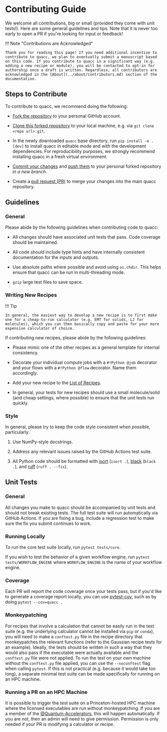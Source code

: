 # Contributing Guide

We welcome all contributions, big or small (provided they come with unit tests!). Here are some general guidelines and tips. Note that it is never too early to open a PR if you're looking for input or feedback!

!!! Note "Contributions are Acknowledged"

    Thank you for reading this page! If you need additional incentive to contribute to quacc, we plan to eventually submit a manuscript based on this code. If you contribute to quacc in a significant way (e.g. adding a new recipe or module), you will be contacted to opt-in for authorship once a draft is written. Regardless, all contributors are acknowledged in the [About](../about/contributors.md) section of the documentation.

## Steps to Contribute

To contribute to quacc, we recommend doing the following:

- [Fork the repository](https://docs.github.com/en/get-started/quickstart/fork-a-repo) to your personal GitHub account.

- [Clone this forked repository](https://docs.github.com/en/repositories/creating-and-managing-repositories/cloning-a-repository) to your local machine, e.g. via `git clone <repo url>.git`.

- In the newly downloaded `quacc` base directory, run `pip install -e .[dev]` to install quacc in editable mode and with the development dependencies. For reproducibility purposes, we strongly recommend installing quacc in a fresh virtual environment.

- [Commit your changes](https://github.com/git-guides/git-commit) and [push them](https://github.com/git-guides/git-push) to your personal forked repository _in a new branch_.

- Create a [pull request (PR)](https://docs.github.com/en/pull-requests/collaborating-with-pull-requests/proposing-changes-to-your-work-with-pull-requests/creating-a-pull-request) to merge your changes into the main quacc repository.

## Guidelines

### General

Please abide by the following guidelines when contributing code to quacc:

- All changes should have associated unit tests that pass. Code coverage should be maintained.

- All code should include type hints and have internally consistent documentation for the inputs and outputs.

- Use absolute paths where possible and avoid using `os.chdir`. This helps ensure that quacc can be run in multi-threading mode.

- `gzip` large test files to save space.

### Writing New Recipes

!!! Tip

    In general, the easiest way to develop a new recipe is to first make one for a cheap-to-run calculator (e.g. EMT for solids, LJ for molecules), which you can then basically copy and paste for your more expensive calculator of choice.

If contributing new recipes, please abide by the following guidelines:

- Please mimic one of the other recipes as a general template for internal consistency.

- Decorate your individual compute jobs with a `#!Python @job` decorator and your flows with a `#!Python @flow` decorator. Name them accordingly.

- Add your new recipe to the [List of Recipes](../user/recipes/recipes_list.md).

- In general, your tests for new recipes should use a small molecule/solid (and cheap settings, where possible) to ensure that the unit tests run quickly.

### Style

In general, please try to keep the code style consistent when possible, particularly:

1. Use NumPy-style docstrings.

2. Address any relevant issues raised by the GitHub Actions test suite.

3. All Python code should be formatted with [isort](https://github.com/PyCQA/isort) (`isort .`), [black](https://github.com/psf/black) (`black .`), and [ruff](https://github.com/astral-sh/ruff) (`ruff . --fix`).

## Unit Tests

### General

All changes you make to quacc should be accompanied by unit tests and should not break existing tests. The full test suite will run automatically via GitHub Actions. If you are fixing a bug, include a regression test to make sure the fix you submit continues to work.

### Running Locally

To run the core test suite locally, run `pytest tests/core`.

If you wish to test the behavior of a given workflow engine, run `pytest tests/WORKFLOW_ENGINE` where `WORKFLOW_ENGINE` is the name of your workflow engine.

### Coverage

Each PR will report the code coverage once your tests pass, but if you'd like to generate a coverage report locally, you can use [pytest-cov](https://pytest-cov.readthedocs.io/en/latest/), such as by doing `pytest --cov=quacc .`

### Monkeypatching

For recipes that involve a calculation that cannot be easily run in the test suite (e.g. the underlying calculator cannot be installed via `pip` or `conda`), you will need to make a `conftest.py` file in the recipe directory that monkeypatches the relevant functions (refer to the Gaussian recipe tests for an example). Ideally, the tests should be written in such a way that they would also pass if the executable were actually available and the `conftest.py` file were not applied. To run the test on your own machine without the `conftest.py` file applied, you can use the `--noconftest` flag when calling `pytest`. If this is not practical (e.g. because it would take too long), a separate minimal test suite can be made specifically for running on an HPC machine.

### Running a PR on an HPC Machine

It is possible to trigger the test suite on a Princeton-hosted HPC machine where the licensed executables are run without monkeypatching. If you are a member of the [@Quantum-Accelerators](https://github.com/Quantum-Accelerators), this will happen automatically. If you are not, then an admin will need to give permission. Permission is only needed if your PR is modifying a calculator or recipe.
